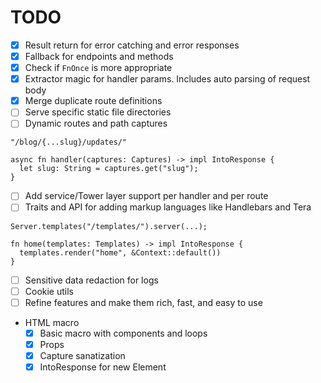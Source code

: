 # TODO

- [x] Result return for error catching and error responses
- [x] Fallback for endpoints and methods
- [x] Check if `FnOnce` is more appropriate
- [x] Extractor magic for handler params. Includes auto parsing of request body
- [x] Merge duplicate route definitions
- [ ] Serve specific static file directories
- [ ] Dynamic routes and path captures
```
"/blog/{...slug}/updates/"

async fn handler(captures: Captures) -> impl IntoResponse {
  let slug: String = captures.get("slug");
}
```
- [ ] Add service/Tower layer support per handler and per route
- [ ] Traits and API for adding markup languages like Handlebars and Tera
```
Server.templates("/templates/").server(...);

fn home(templates: Templates) -> impl IntoResponse {
  templates.render("home", &Context::default()) 
}
```
- [ ] Sensitive data redaction for logs
- [ ] Cookie utils
- [ ] Refine features and make them rich, fast, and easy to use

- HTML macro
  - [x] Basic macro with components and loops
  - [x] Props
  - [x] Capture sanatization
  - [x] IntoResponse for new Element
